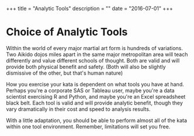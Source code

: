 +++
title = "Analytic Tools"
description = ""
date = "2016-07-01"
+++

Choice of Analytic Tools
===

Within the world of every major martial art form is hundreds of variations.  Two Aikido dojos miles apart in the same major metropolitan area will teach differently and value different schools of thought.  Both are valid and will provide both physical benefit and safety. (Both will also be slightly dismissive of the
other, but that's human nature)

How you exercise your kata is dependent on what tools you have at hand.  Perhaps you're a corporate SAS or Tableau user, maybe you're a data scientist exercising R and Python, and maybe you're an Excel spreadsheet black belt.  Each tool is valid and will provide analytic benefit, though they vary dramatically in their cost and speed to analysis results.

With a little adaptation, you should be able to perform almost all of the kata within one tool environment.  Remember, limitations will set you free.
